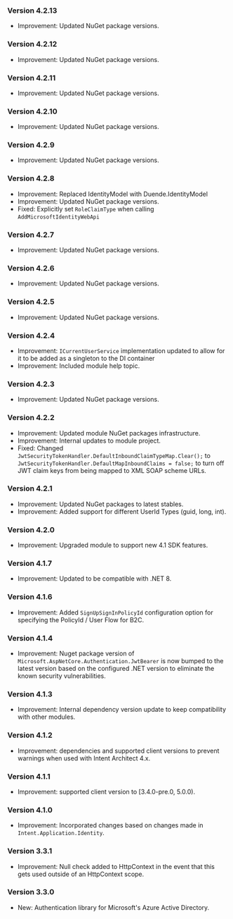 ### Version 4.2.13

- Improvement: Updated NuGet package versions.

### Version 4.2.12

- Improvement: Updated NuGet package versions.

### Version 4.2.11

- Improvement: Updated NuGet package versions.

### Version 4.2.10

- Improvement: Updated NuGet package versions.

### Version 4.2.9

- Improvement: Updated NuGet package versions.

### Version 4.2.8

- Improvement: Replaced IdentityModel with Duende.IdentityModel
- Improvement: Updated NuGet package versions.
- Fixed: Explicitly set `RoleClaimType` when calling `AddMicrosoftIdentityWebApi`

### Version 4.2.7

- Improvement: Updated NuGet package versions.

### Version 4.2.6

- Improvement: Updated NuGet package versions.

### Version 4.2.5

- Improvement: Updated NuGet package versions.

### Version 4.2.4

- Improvement: `ICurrentUserService` implementation updated to allow for it to be added as a singleton to the DI container
- Improvement: Included module help topic.

### Version 4.2.3

- Improvement: Updated NuGet package versions.

### Version 4.2.2

- Improvement: Updated module NuGet packages infrastructure.
- Improvement: Internal updates to module project.
- Fixed: Changed `JwtSecurityTokenHandler.DefaultInboundClaimTypeMap.Clear();` to `JwtSecurityTokenHandler.DefaultMapInboundClaims = false;` to turn off JWT claim keys from being mapped to XML SOAP scheme URLs.

### Version 4.2.1

- Improvement: Updated NuGet packages to latest stables.
- Improvement: Added support for different UserId Types (guid, long, int).

### Version 4.2.0

- Improvement: Upgraded module to support new 4.1 SDK features.
 
### Version 4.1.7

- Improvement: Updated to be compatible with .NET 8.

### Version 4.1.6

- Improvement: Added `SignUpSignInPolicyId` configuration option for specifying the PolicyId / User Flow for B2C.

### Version 4.1.4

- Improvement: Nuget package version of `Microsoft.AspNetCore.Authentication.JwtBearer` is now bumped to the latest version based on the configured .NET version to eliminate the known security vulnerabilities.

### Version 4.1.3

- Improvement: Internal dependency version update to keep compatibility with other modules.

### Version 4.1.2

- Improvement: dependencies and supported client versions to prevent warnings when used with Intent Architect 4.x.

### Version 4.1.1

- Improvement: supported client version to [3.4.0-pre.0, 5.0.0).

### Version 4.1.0

- Improvement: Incorporated changes based on changes made in `Intent.Application.Identity`.

### Version 3.3.1

- Improvement: Null check added to HttpContext in the event that this gets used outside of an HttpContext scope.

### Version 3.3.0

- New: Authentication library for Microsoft's Azure Active Directory.
